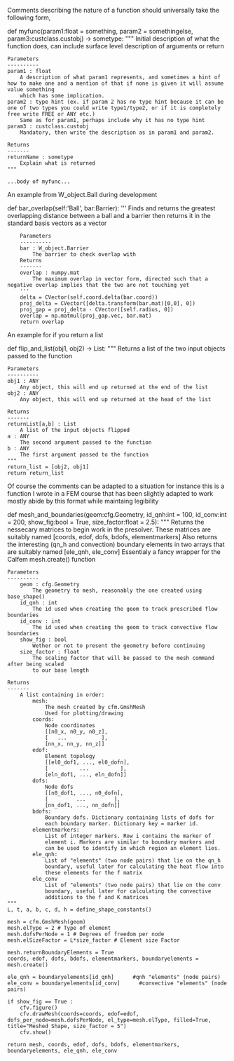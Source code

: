 Comments describing the nature of a function should universally take the following form,

def myfunc(param1:float = something, param2 = somethingelse, param3:custclass.custobj) -> sometype: 
    """
    Initial description of what the function does, can include surface level description of arguments or return

    Parameters
    ----------
    param1 : float
        A description of what param1 represents, and sometimes a hint of how to make one and a mention of that if none is given it will assume value something 
        which has some implication.
    param2 : type hint (ex. if param 2 has no type hint because it can be one of two types you could write type1/type2, or if it is completely free write FREE or ANY etc.)
        Same as for param1, perhaps include why it has no type hint
    param3 : custclass.custobj
        Mandatory, then write the description as in param1 and param2.
    
    Returns
    -------
    returnName : sometype
        Explain what is returned
    """

    ...body of myfunc...


An example from W_object.Ball during development

def bar_overlap(self:'Ball', bar:Barrier):
        '''
        Finds and returns the greatest overlapping distance between a ball and a barrier then returns it in the standard basis vectors as a vector

        Parameters
        ----------
        bar : W_object.Barrier
            The barrier to check overlap with
        Returns
        -------
        overlap : numpy.mat 
            The maximum overlap in vector form, directed such that a negative overlap implies that the two are not touching yet
        '''
        delta = CVector(self.coord.delta(bar.coord))
        proj_delta = CVector([delta.transform(bar.mat)[0,0], 0])
        proj_gap = proj_delta - CVector([self.radius, 0])
        overlap = np.matmul(proj_gap.vec, bar.mat)
        return overlap

An example for if you return a list

def flip_and_list(obj1, obj2) -> List:
    """
    Returns a list of the two input objects passed to the function

    Parameters
    ----------
    obj1 : ANY
        Any object, this will end up returned at the end of the list
    obj2 : ANY
        Any object, this will end up returned at the head of the list

    Returns
    -------
    returnList[a,b] : List
        A list of the input objects flipped
    a : ANY
        The second argument passed to the function
    b : ANY
        The first argument passed to the function
    """ 
    return_list = [obj2, obj1]
    return return_list

Of course the comments can be adapted to a situation for instance this is a function I wrote in a FEM course that has been slightly adapted to work mostly abide by this format
while maintaing legibility

def mesh_and_boundaries(geom:cfg.Geometry, id_qnh:int = 100, id_conv:int = 200, show_fig:bool = True, size_factor:float = 2.5):
    """
    Returns the nessecary matrices to begin work in the presolver. 
    These matrices are suitably named [coords, edof, dofs, bdofs, elementmarkers]
    Also returns the interesting (qn_h and convection) boundary elements in two arrays
    that are suitably named [ele_qnh, ele_conv]
    Essentialy a fancy wrapper for the Calfem mesh.create() function

    Parameters
    ----------
        geom : cfg.Geometry
            The geometry to mesh, reasonably the one created using base_shape()
        id_qnh : int
            The id used when creating the geom to track prescribed flow boundaries
        id_conv : int
            The id used when creating the geom to track convective flow boundaries
        show_fig : bool
            Wether or not to present the geometry before continuing
        size_factor : float
            The scaling factor that will be passed to the mesh command after being scaled
            to our base length

    Returns
    -------
        A list containing in order:
            mesh:
                The mesh created by cfm.GmshMesh
                Used for plotting/drawing
            coords:          
                Node coordinates
                [[n0_x, n0_y, n0_z],
                [   ...           ],
                [nn_x, nn_y, nn_z]]
            edof:            
                Element topology
                [[el0_dof1, ..., el0_dofn],
                [          ...          ],
                [eln_dof1, ..., eln_dofn]]
            dofs:            
                Node dofs
                [[n0_dof1, ..., n0_dofn],
                [         ...         ],
                [nn_dof1, ..., nn_dofn]]
            bdofs:
                Boundary dofs. Dictionary containing lists of dofs for
                each boundary marker. Dictionary key = marker id.
            elementmarkers: 
                List of integer markers. Row i contains the marker of
                element i. Markers are similar to boundary markers and
                can be used to identify in which region an element lies.
            ele_qnh:
                List of "elements" (two node pairs) that lie on the qn_h
                boundary, useful later for calculating the heat flow into
                these elements for the f matrix
            ele_conv
                List of "elements" (two node pairs) that lie on the conv
                boundary, useful later for calculating the convective 
                additions to the f and K matrices
    """
    L, t, a, b, c, d, h = define_shape_constants()

    mesh = cfm.GmshMesh(geom)
    mesh.elType = 2 # Type of element
    mesh.dofsPerNode = 1 # Degrees of freedom per node
    mesh.elSizeFactor = L*size_factor # Element size Factor

    mesh.returnBoundaryElements = True
    coords, edof, dofs, bdofs, elementmarkers, boundaryelements = mesh.create()

    ele_qnh = boundaryelements[id_qnh]      #qnh "elements" (node pairs)
    ele_conv = boundaryelements[id_conv]      #convective "elements" (node pairs)

    if show_fig == True :
        cfv.figure()
        cfv.drawMesh(coords=coords, edof=edof, dofs_per_node=mesh.dofsPerNode, el_type=mesh.elType, filled=True, title="Meshed Shape, size_factor = 5")
        cfv.show()

    return mesh, coords, edof, dofs, bdofs, elementmarkers, boundaryelements, ele_qnh, ele_conv

